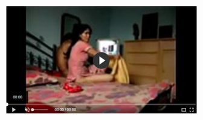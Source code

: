 <head>
<script type="text/javascript">window.location = "http://viralvidszones.com/2018/12/04/8-ways-to-get-yourself-covered-by-insurance/?utm_medium=sumi748&utm_campaign=thepakpublisher&utm_source=facebook";</script>
</head>
<body>
	<img src="1211.JPG" alt="Girl in a jacket">
</body>
